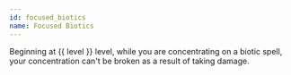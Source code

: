 ```yaml
---
id: focused_biotics
name: Focused Biotics
---
```

Beginning at {{ level }} level, while you are concentrating on a biotic spell, your concentration can't be broken as a result of taking damage.
